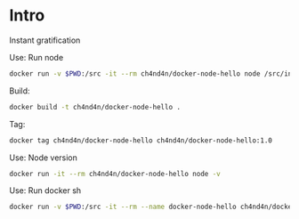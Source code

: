 # Intro

Instant gratification

Use: Run node

```sh
docker run -v $PWD:/src -it --rm ch4nd4n/docker-node-hello node /src/index.js
```

Build:

```sh
docker build -t ch4nd4n/docker-node-hello .
```

Tag:

```sh
docker tag ch4nd4n/docker-node-hello ch4nd4n/docker-node-hello:1.0
```

Use: Node version

```sh
docker run -it --rm ch4nd4n/docker-node-hello node -v
```

Use: Run docker sh

```sh
docker run -v $PWD:/src -it --rm --name docker-node-hello ch4nd4n/docker-node-hello sh
```

